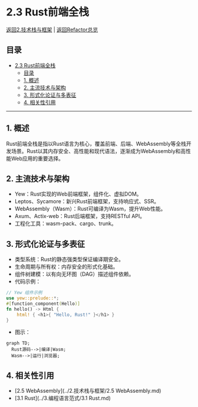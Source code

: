 # 2.3 Rust前端全栈

[返回2.技术栈与框架](./README.md) | [返回Refactor总览](../README.md)

## 目录

- [2.3 Rust前端全栈](#23-rust前端全栈)
  - [目录](#目录)
  - [1. 概述](#1-概述)
  - [2. 主流技术与架构](#2-主流技术与架构)
  - [3. 形式化论证与多表征](#3-形式化论证与多表征)
  - [4. 相关性引用](#4-相关性引用)

---

## 1. 概述

Rust前端全栈是指以Rust语言为核心，覆盖前端、后端、WebAssembly等全栈开发场景。Rust以其内存安全、高性能和现代语法，逐渐成为WebAssembly和高性能Web应用的重要选择。

## 2. 主流技术与架构

- Yew：Rust实现的Web前端框架，组件化、虚拟DOM。
- Leptos、Sycamore：新兴Rust前端框架，支持响应式、SSR。
- WebAssembly（Wasm）：Rust可编译为Wasm，提升Web性能。
- Axum、Actix-web：Rust后端框架，支持RESTful API。
- 工程化工具：wasm-pack、cargo、trunk。

## 3. 形式化论证与多表征

- 类型系统：Rust的静态强类型保证编译期安全。
- 生命周期与所有权：内存安全的形式化基础。
- 组件树建模：以有向无环图（DAG）描述组件依赖。
- 代码示例：

```rust
// Yew 组件示例
use yew::prelude::*;
#[function_component(Hello)]
fn hello() -> Html {
    html! { <h1>{ "Hello, Rust!" }</h1> }
}
```

- 图示：

```mermaid
graph TD;
  Rust源码-->|编译|Wasm;
  Wasm-->|运行|浏览器;
```

## 4. 相关性引用

- [2.5 WebAssembly](../2.技术栈与框架/2.5 WebAssembly.md)
- [3.1 Rust](../3.编程语言范式/3.1 Rust.md)
